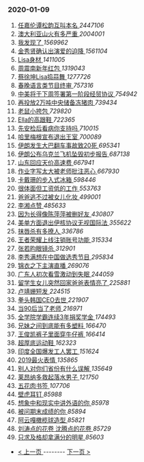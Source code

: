 ### 2020-01-09 
1. [ 任嘉伦谭松韵互叫本名 ](https://s.weibo.com/weibo?q=%23%E4%BB%BB%E5%98%89%E4%BC%A6%E8%B0%AD%E6%9D%BE%E9%9F%B5%E4%BA%92%E5%8F%AB%E6%9C%AC%E5%90%8D%23&Refer=top) *2447106*
1. [ 澳大利亚山火有多严重 ](https://s.weibo.com/weibo?q=%23%E6%BE%B3%E5%A4%A7%E5%88%A9%E4%BA%9A%E5%B1%B1%E7%81%AB%E6%9C%89%E5%A4%9A%E4%B8%A5%E9%87%8D%23&Refer=top) *2004001*
1. [ 我发现了 ](https://s.weibo.com/weibo?q=%23%E6%88%91%E5%8F%91%E7%8E%B0%E4%BA%86%23&topic_ad=1&Refer=top) *1569962*
1. [ 金秀贤确认出演爱的迫降 ](https://s.weibo.com/weibo?q=%23%E9%87%91%E7%A7%80%E8%B4%A4%E7%A1%AE%E8%AE%A4%E5%87%BA%E6%BC%94%E7%88%B1%E7%9A%84%E8%BF%AB%E9%99%8D%23&Refer=top) *1561104*
1. [ Lisa身材 ](https://s.weibo.com/weibo?q=%23Lisa%E8%BA%AB%E6%9D%90%23&Refer=top) *1411005*
1. [ 周震南新年红包 ](https://s.weibo.com/weibo?q=%23%E5%91%A8%E9%9C%87%E5%8D%97%E6%96%B0%E5%B9%B4%E7%BA%A2%E5%8C%85%23&topic_ad=1&Refer=top) *1319043*
1. [ 蔡徐坤Lisa捣蒜舞 ](https://s.weibo.com/weibo?q=%23%E8%94%A1%E5%BE%90%E5%9D%A4Lisa%E6%8D%A3%E8%92%9C%E8%88%9E%23&Refer=top) *1277726*
1. [ 春晚语言类节目终审 ](https://s.weibo.com/weibo?q=%23%E6%98%A5%E6%99%9A%E8%AF%AD%E8%A8%80%E7%B1%BB%E8%8A%82%E7%9B%AE%E7%BB%88%E5%AE%A1%23&Refer=top) *757316*
1. [ 中美将于下周签署第一阶段经贸协议 ](https://s.weibo.com/weibo?q=%23%E4%B8%AD%E7%BE%8E%E5%B0%86%E4%BA%8E%E4%B8%8B%E5%91%A8%E7%AD%BE%E7%BD%B2%E7%AC%AC%E4%B8%80%E9%98%B6%E6%AE%B5%E7%BB%8F%E8%B4%B8%E5%8D%8F%E8%AE%AE%23&Refer=top) *754942*
1. [ 再投放2万吨中央储备冻猪肉 ](https://s.weibo.com/weibo?q=%23%E5%86%8D%E6%8A%95%E6%94%BE2%E4%B8%87%E5%90%A8%E4%B8%AD%E5%A4%AE%E5%82%A8%E5%A4%87%E5%86%BB%E7%8C%AA%E8%82%89%23&Refer=top) *739434*
1. [ 老鼠小挎包 ](https://s.weibo.com/weibo?q=%23%E8%80%81%E9%BC%A0%E5%B0%8F%E6%8C%8E%E5%8C%85%23&Refer=top) *729820*
1. [ Ella的高跟鞋 ](https://s.weibo.com/weibo?q=%23Ella%E7%9A%84%E9%AB%98%E8%B7%9F%E9%9E%8B%23&Refer=top) *722365*
1. [ 先安检后看病你支持吗 ](https://s.weibo.com/weibo?q=%23%E5%85%88%E5%AE%89%E6%A3%80%E5%90%8E%E7%9C%8B%E7%97%85%E4%BD%A0%E6%94%AF%E6%8C%81%E5%90%97%23&Refer=top) *710015*
1. [ 哈里梅根宣布退出王室 ](https://s.weibo.com/weibo?q=%23%E5%93%88%E9%87%8C%E6%A2%85%E6%A0%B9%E5%AE%A3%E5%B8%83%E9%80%80%E5%87%BA%E7%8E%8B%E5%AE%A4%23&Refer=top) *700089*
1. [ 伊朗发生大巴翻车事故致20死 ](https://s.weibo.com/weibo?q=%23%E4%BC%8A%E6%9C%97%E5%8F%91%E7%94%9F%E5%A4%A7%E5%B7%B4%E7%BF%BB%E8%BD%A6%E4%BA%8B%E6%95%85%E8%87%B420%E6%AD%BB%23&Refer=top) *695341*
1. [ 伊朗公布乌克兰飞机坠毁初步报告 ](https://s.weibo.com/weibo?q=%23%E4%BC%8A%E6%9C%97%E5%85%AC%E5%B8%83%E4%B9%8C%E5%85%8B%E5%85%B0%E9%A3%9E%E6%9C%BA%E5%9D%A0%E6%AF%81%E5%88%9D%E6%AD%A5%E6%8A%A5%E5%91%8A%23&Refer=top) *687138*
1. [ 山东回应天价高速费 ](https://s.weibo.com/weibo?q=%23%E5%B1%B1%E4%B8%9C%E5%9B%9E%E5%BA%94%E5%A4%A9%E4%BB%B7%E9%AB%98%E9%80%9F%E8%B4%B9%23&Refer=top) *667941*
1. [ 作业字写太大被老师批注恶心 ](https://s.weibo.com/weibo?q=%23%E4%BD%9C%E4%B8%9A%E5%AD%97%E5%86%99%E5%A4%AA%E5%A4%A7%E8%A2%AB%E8%80%81%E5%B8%88%E6%89%B9%E6%B3%A8%E6%81%B6%E5%BF%83%23&Refer=top) *667930*
1. [ 卡戴珊的步入式冰箱 ](https://s.weibo.com/weibo?q=%E5%8D%A1%E6%88%B4%E7%8F%8A%E7%9A%84%E6%AD%A5%E5%85%A5%E5%BC%8F%E5%86%B0%E7%AE%B1&Refer=top) *598446*
1. [ 很体面但工资低的工作 ](https://s.weibo.com/weibo?q=%23%E5%BE%88%E4%BD%93%E9%9D%A2%E4%BD%86%E5%B7%A5%E8%B5%84%E4%BD%8E%E7%9A%84%E5%B7%A5%E4%BD%9C%23&Refer=top) *553763*
1. [ 爸爸逃不过被女儿化妆 ](https://s.weibo.com/weibo?q=%23%E7%88%B8%E7%88%B8%E9%80%83%E4%B8%8D%E8%BF%87%E8%A2%AB%E5%A5%B3%E5%84%BF%E5%8C%96%E5%A6%86%23&Refer=top) *499001*
1. [ 李湘点赞 ](https://s.weibo.com/weibo?q=%23%E6%9D%8E%E6%B9%98%E7%82%B9%E8%B5%9E%23&Refer=top) *485633*
1. [ 因为长得像陈萍萍被删好友 ](https://s.weibo.com/weibo?q=%23%E5%9B%A0%E4%B8%BA%E9%95%BF%E5%BE%97%E5%83%8F%E9%99%88%E8%90%8D%E8%90%8D%E8%A2%AB%E5%88%A0%E5%A5%BD%E5%8F%8B%23&Refer=top) *430807*
1. [ 美单方面退出伊核协议无视国际法 ](https://s.weibo.com/weibo?q=%23%E7%BE%8E%E5%8D%95%E6%96%B9%E9%9D%A2%E9%80%80%E5%87%BA%E4%BC%8A%E6%A0%B8%E5%8D%8F%E8%AE%AE%E6%97%A0%E8%A7%86%E5%9B%BD%E9%99%85%E6%B3%95%23&Refer=top) *355622*
1. [ 抹唇杀有多撩人 ](https://s.weibo.com/weibo?q=%23%E6%8A%B9%E5%94%87%E6%9D%80%E6%9C%89%E5%A4%9A%E6%92%A9%E4%BA%BA%23&Refer=top) *336786*
1. [ 王者荣耀上线注销账号功能 ](https://s.weibo.com/weibo?q=%23%E7%8E%8B%E8%80%85%E8%8D%A3%E8%80%80%E4%B8%8A%E7%BA%BF%E6%B3%A8%E9%94%80%E8%B4%A6%E5%8F%B7%E5%8A%9F%E8%83%BD%23&Refer=top) *315334*
1. [ 张若昀眼镜杀 ](https://s.weibo.com/weibo?q=%23%E5%BC%A0%E8%8B%A5%E6%98%80%E7%9C%BC%E9%95%9C%E6%9D%80%23&Refer=top) *312901*
1. [ 李秀满想在中国做选秀节目 ](https://s.weibo.com/weibo?q=%23%E6%9D%8E%E7%A7%80%E6%BB%A1%E6%83%B3%E5%9C%A8%E4%B8%AD%E5%9B%BD%E5%81%9A%E9%80%89%E7%A7%80%E8%8A%82%E7%9B%AE%23&Refer=top) *295834*
1. [ 锦衣之下主演直播 ](https://s.weibo.com/weibo?q=%23%E9%94%A6%E8%A1%A3%E4%B9%8B%E4%B8%8B%E4%B8%BB%E6%BC%94%E7%9B%B4%E6%92%AD%23&Refer=top) *269076*
1. [ 广东人初次看雪激动到失眠 ](https://s.weibo.com/weibo?q=%23%E5%B9%BF%E4%B8%9C%E4%BA%BA%E5%88%9D%E6%AC%A1%E7%9C%8B%E9%9B%AA%E6%BF%80%E5%8A%A8%E5%88%B0%E5%A4%B1%E7%9C%A0%23&Refer=top) *244059*
1. [ 留学生女儿突然回家爸爸表情亮了 ](https://s.weibo.com/weibo?q=%23%E7%95%99%E5%AD%A6%E7%94%9F%E5%A5%B3%E5%84%BF%E7%AA%81%E7%84%B6%E5%9B%9E%E5%AE%B6%E7%88%B8%E7%88%B8%E8%A1%A8%E6%83%85%E4%BA%AE%E4%BA%86%23&Refer=top) *225881*
1. [ 卢靖姗短发 ](https://s.weibo.com/weibo?q=%23%E5%8D%A2%E9%9D%96%E5%A7%97%E7%9F%AD%E5%8F%91%23&Refer=top) *224515*
1. [ 拳头韩国CEO去世 ](https://s.weibo.com/weibo?q=%23%E6%8B%B3%E5%A4%B4%E9%9F%A9%E5%9B%BDCEO%E5%8E%BB%E4%B8%96%23&Refer=top) *221907*
1. [ 当90后当了老师 ](https://s.weibo.com/weibo?q=%23%E5%BD%9390%E5%90%8E%E5%BD%93%E4%BA%86%E8%80%81%E5%B8%88%23&Refer=top) *216971*
1. [ 全学院学霸连续3年捐奖学金 ](https://s.weibo.com/weibo?q=%23%E5%85%A8%E5%AD%A6%E9%99%A2%E5%AD%A6%E9%9C%B8%E8%BF%9E%E7%BB%AD3%E5%B9%B4%E6%8D%90%E5%A5%96%E5%AD%A6%E9%87%91%23&Refer=top) *174493*
1. [ 兄妹之间到底能有多塑料 ](https://s.weibo.com/weibo?q=%23%E5%85%84%E5%A6%B9%E4%B9%8B%E9%97%B4%E5%88%B0%E5%BA%95%E8%83%BD%E6%9C%89%E5%A4%9A%E5%A1%91%E6%96%99%23&Refer=top) *166470*
1. [ 王俊凯裤子里面穿牛仔裤 ](https://s.weibo.com/weibo?q=%23%E7%8E%8B%E4%BF%8A%E5%87%AF%E8%A3%A4%E5%AD%90%E9%87%8C%E9%9D%A2%E7%A9%BF%E7%89%9B%E4%BB%94%E8%A3%A4%23&Refer=top) *166414*
1. [ 超厚底运动鞋 ](https://s.weibo.com/weibo?q=%23%E8%B6%85%E5%8E%9A%E5%BA%95%E8%BF%90%E5%8A%A8%E9%9E%8B%23&Refer=top) *162323*
1. [ 印度全国爆发工人罢工 ](https://s.weibo.com/weibo?q=%23%E5%8D%B0%E5%BA%A6%E5%85%A8%E5%9B%BD%E7%88%86%E5%8F%91%E5%B7%A5%E4%BA%BA%E7%BD%A2%E5%B7%A5%23&Refer=top) *151624*
1. [ 2019最火表情 ](https://s.weibo.com/weibo?q=2019%E6%9C%80%E7%81%AB%E8%A1%A8%E6%83%85&Refer=top) *135865*
1. [ 别人对你们省份有什么误解 ](https://s.weibo.com/weibo?q=%23%E5%88%AB%E4%BA%BA%E5%AF%B9%E4%BD%A0%E4%BB%AC%E7%9C%81%E4%BB%BD%E6%9C%89%E4%BB%80%E4%B9%88%E8%AF%AF%E8%A7%A3%23&Refer=top) *135649*
1. [ 莱昂纳多救起落水男子 ](https://s.weibo.com/weibo?q=%23%E8%8E%B1%E6%98%82%E7%BA%B3%E5%A4%9A%E6%95%91%E8%B5%B7%E8%90%BD%E6%B0%B4%E7%94%B7%E5%AD%90%23&Refer=top) *121750*
1. [ 五花肉书签 ](https://s.weibo.com/weibo?q=%23%E4%BA%94%E8%8A%B1%E8%82%89%E4%B9%A6%E7%AD%BE%23&Refer=top) *107706*
1. [ 壁虎耳钉 ](https://s.weibo.com/weibo?q=%23%E5%A3%81%E8%99%8E%E8%80%B3%E9%92%89%23&Refer=top) *85988*
1. [ 想象中和现实中讲外语的你 ](https://s.weibo.com/weibo?q=%23%E6%83%B3%E8%B1%A1%E4%B8%AD%E5%92%8C%E7%8E%B0%E5%AE%9E%E4%B8%AD%E8%AE%B2%E5%A4%96%E8%AF%AD%E7%9A%84%E4%BD%A0%23&Refer=top) *85978*
1. [ 被问期末成绩的你 ](https://s.weibo.com/weibo?q=%23%E8%A2%AB%E9%97%AE%E6%9C%9F%E6%9C%AB%E6%88%90%E7%BB%A9%E7%9A%84%E4%BD%A0%23&Refer=top) *85894*
1. [ 阿云嘎橄榄球造型 ](https://s.weibo.com/weibo?q=%23%E9%98%BF%E4%BA%91%E5%98%8E%E6%A9%84%E6%A6%84%E7%90%83%E9%80%A0%E5%9E%8B%23&Refer=top) *85821*
1. [ 刘涛点的花卷 沈腾点的花卷 ](https://s.weibo.com/weibo?q=%E5%88%98%E6%B6%9B%E7%82%B9%E7%9A%84%E8%8A%B1%E5%8D%B7%20%E6%B2%88%E8%85%BE%E7%82%B9%E7%9A%84%E8%8A%B1%E5%8D%B7&Refer=top) *85729*
1. [ 只求及格却拿满分的明星 ](https://s.weibo.com/weibo?q=%23%E5%8F%AA%E6%B1%82%E5%8F%8A%E6%A0%BC%E5%8D%B4%E6%8B%BF%E6%BB%A1%E5%88%86%E7%9A%84%E6%98%8E%E6%98%9F%23&Refer=top) *85603* 

- [ < 上一页 ](https://github.com/able8/weibo-hot-record/blob/master/2020-01-08.md) -------- [ 下一页 > ](https://github.com/able8/weibo-hot-record/blob/master/2020-01-10.md)
